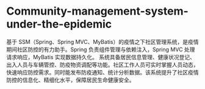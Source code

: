 # Community-management-system-under-the-epidemic
基于 SSM（Spring、Spring MVC、MyBatis）的疫情之下社区管理系统，是疫情期间社区防控的有力助手。Spring 负责组件管理与依赖注入，Spring MVC 处理请求响应，MyBatis 实现数据持久化。  系统具备居民信息管理、健康状况登记、出入人员与车辆管控、防疫物资调配等功能。社区工作人员可实时掌握人员动态，快速响应防控需求。同时能发布防疫通知、统计分析数据。该系统提升了社区疫情防控的信息化、精细化水平，保障居民生命健康安全。 
